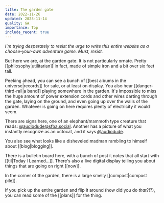 ```yaml
---
title: The garden gate
date: 2022-11-26
updated: 2023-11-14
quality: GA
importance: Top
include_recent: true
---
```


_I'm trying desperately to resist the urge to write this entire website as a choose-your-own adventure game. Must, resist._

But here we are, at the garden gate. It is not particularly ornate. Pretty [[philosophy|utilitarian]] in fact, made of simple iron and a bit over six feet tall.

Peeking ahead, you can see a bunch of [[best albums in the universe|records]] for sale, or at least on display. You also hear [[danger-third-rail|a band]] playing somewhere in the garden. It's impossible to miss the huge amount of power extension cords and other wires darting through the gate, laying on the ground, and even going up over the walls of the garden. Whatever is going on here requires plenty of electricity it would seem.

There are signs here, one of an elephant/mammoth type creature that reads: [@audiodude@sfba.social](https://sfba.social/@audiodude). Another has a picture of what you instantly recognize as an octocat, and it says [@audiodude](https://github.com/audiodude).

You also see what looks like a disheveled madman rambling to himself about [[blog|blogging]].

There is a bulletin board here, with a bunch of post it notes that all start with [[til|Today I Learned...]]. There's also a live digital display telling you about things that are going on right [[now]].

In the corner of the garden, there is a large smelly [[compost|compost pile]].

If you pick up the entire garden and flip it around (how did you do _that_?!?), you can read some of the [[plans]] for the thing.
